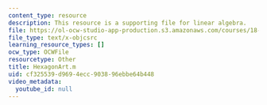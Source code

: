 ```yaml
---
content_type: resource
description: This resource is a supporting file for linear algebra.
file: https://ol-ocw-studio-app-production.s3.amazonaws.com/courses/18-06sc-linear-algebra-fall-2011/cf325539d9694ecc903896ebbe64b448_HexagonArt.m
file_type: text/x-objcsrc
learning_resource_types: []
ocw_type: OCWFile
resourcetype: Other
title: HexagonArt.m
uid: cf325539-d969-4ecc-9038-96ebbe64b448
video_metadata:
  youtube_id: null
---
```

